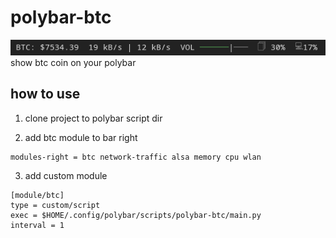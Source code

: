 # polybar-btc
![image](https://github.com/blackstorm/polybar-btc/raw/master/preview.png)
show btc coin on your polybar

## how to use
1. clone project to polybar script dir

2. add btc module to bar right
```
modules-right = btc network-traffic alsa memory cpu wlan
```
3. add custom module
```
[module/btc]
type = custom/script
exec = $HOME/.config/polybar/scripts/polybar-btc/main.py
interval = 1
```